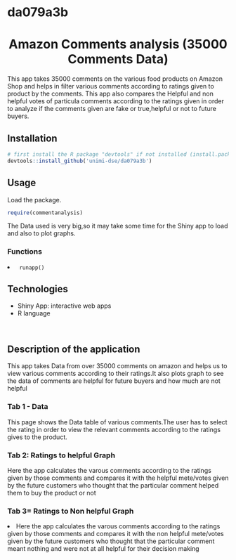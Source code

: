 # da079a3b

<h1 align="center">Amazon Comments analysis (35000 Comments Data) </h1>
<p> This app takes 35000 comments on the various food products on Amazon Shop and helps in filter various comments according to ratings given to product by the comments.
This app also compares the Helpful and non helpful votes of particula comments according to the ratings given in order to analyze if the comments given are fake or true,helpful or not to future buyers.
<br>
  
<h2> Installation</h2>

```R
# first install the R package "devtools" if not installed (install.packages("devtools")
devtools::install_github('unimi-dse/da079a3b')
```

<h2> Usage</h2>
<p> Load the package. </p>

```R
require(commentanalysis)
```
<p> The Data used is very big,so it may take some time for the Shiny app to load and also to plot graphs.</p>

<h3> Functions </h3>
<li><code> runapp()</code></li>


<h2> Technologies </h2>

- Shiny App: interactive web apps
- R language

<br>
<h2> Description of the application </h2>
<p> This app takes Data from over 35000 comments on amazon and helps us to view various comments according to their ratings.It also plots graph to see the data of comments are helpful for future buyers and how much are not helpful</p>

<h3> Tab 1 - Data </h3>

<p> This page shows the Data table of various comments.The user has to select the rating in order to view the relevant comments according to the ratings gives to the product.



<h3> Tab 2: Ratings to helpful Graph </h3>

<p> Here the app calculates the varous comments according to the ratings given by those comments and compares it with the helpful mete/votes given by the future customers who thought that the particular comment helped them to buy the product or not
</p>


<h3> Tab 3= Ratings to Non helpful Graph </h3>
<li>Here the app calculates the varous comments according to the ratings given by those comments and compares it with the non helpful mete/votes given by the future customers who thought that the particular comment meant nothing and were not at all helpful for their decision making 

</li>
